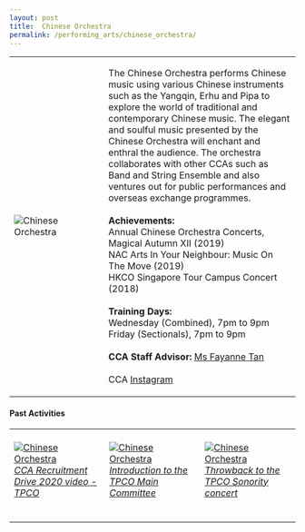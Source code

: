 ```yaml
---
layout: post
title:  Chinese Orchestra
permalink: /performing_arts/chinese_orchestra/
---
```


<div>
<table>
    <tr>
        <td style="width:33%"><image src="{{site.baseurl}}/images/CCA_chinese_orchestra.jpg" style="display:block;margin-left:auto;margin-right:auto;" alt="Chinese Orchestra"></image></td>
        <td>
            <p>
                The Chinese Orchestra performs Chinese music using various Chinese instruments such as the Yangqin, Erhu and Pipa to explore the world of traditional and contemporary Chinese music. The elegant and soulful music presented by the Chinese Orchestra will enchant and enthral the audience. The orchestra collaborates with other CCAs such as Band and String Ensemble and also ventures out for public performances and overseas exchange programmes.<br>
                <br>
                <b>Achievements:</b><br>
                Annual Chinese Orchestra Concerts, Magical Autumn XII (2019)<br>
                NAC Arts In Your Neighbour: Music On The Move (2019)<br>
                HKCO Singapore Tour Campus Concert (2018)<br>
                <br>
                <b>Training Days:</b><br>
                Wednesday (Combined), 7pm to 9pm<br>
                Friday (Sectionals), 7pm to 9pm<br>
                <br>
                <b>CCA Staff Advisor:</b> <a href="mailto:sokpeng@tp.edu.sg">Ms Fayanne Tan</a><br>
                <br>
                CCA <a href="https://www.instagram.com/tpchineseorchestra">Instagram</a>
            </p>
        </td>
    </tr>
</table>
</div>

#### Past Activities

<table>
    <tr>
        <td style="width:33%"><br>
            <a href="https://www.instagram.com/p/CAC5-u1nr_h/">
                <image src="{{site.baseurl}}/images/CCA-CO_IG1.png" style="display:block;margin-left:auto;margin-right:auto;" alt="Chinese Orchestra">
                <h6 style="margin-top:0%">CCA Recruitment Drive 2020 video - TPCO</h6>
                </image>
            </a>
        </td>
        <td style="width:33%"><br>
            <a href="https://www.instagram.com/p/B_eQ56FHyDL/">
                <image src="{{site.baseurl}}/images/CCA-CO_IG2.png" style="display:block;margin-left:auto;margin-right:auto;" alt="Chinese Orchestra">
                <h6 style="margin-top:0%">Introduction to the TPCO Main Committee</h6>
                </image>
            </a>
        </td>
        <td style="width:33%"><br>
            <a href="https://www.instagram.com/p/CANAT5Tn8LJ/">
                <image src="{{site.baseurl}}/images/CCA-CO_IG3.png" style="display:block;margin-left:auto;margin-right:auto;" alt="Chinese Orchestra">
                <h6 style="margin-top:0%">Throwback to the TPCO Sonority concert</h6>    
                </image>
            </a>
        </td>
    </tr>
</table>


